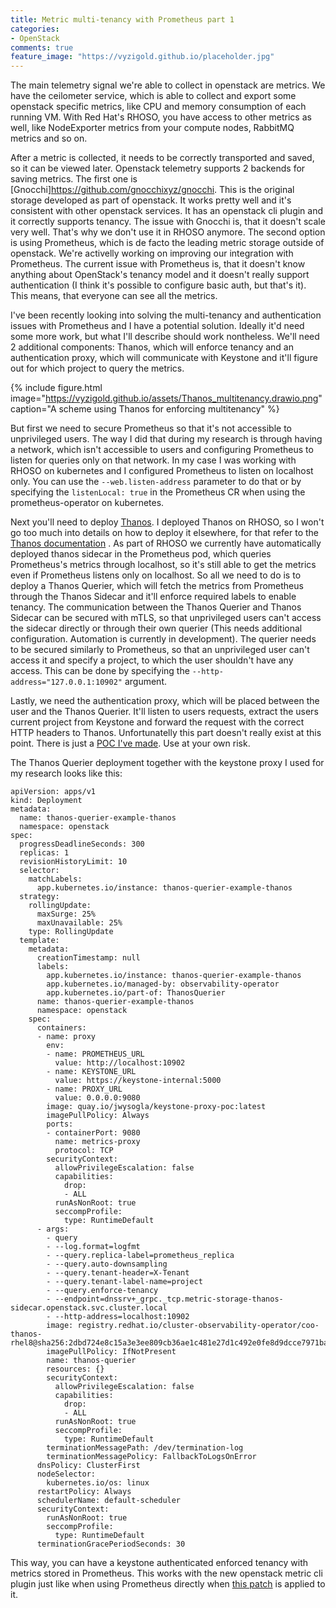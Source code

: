 ```yaml
---
title: Metric multi-tenancy with Prometheus part 1
categories:
- OpenStack
comments: true
feature_image: "https://vyzigold.github.io/placeholder.jpg"
---
```

The main telemetry signal we're able to collect in openstack are metrics. We have the ceilometer service, which is able to collect and export some openstack specific metrics, like CPU and memory consumption of each running VM. With Red Hat's RHOSO, you have access to other metrics as well, like NodeExporter metrics from your compute nodes, RabbitMQ metrics and so on.

After a metric is collected, it needs to be correctly transported and saved, so it can be viewed later. Openstack telemetry supports 2 backends for saving metrics. The first one is [Gnocchi]<https://github.com/gnocchixyz/gnocchi>. This is the original storage developed as part of openstack. It works pretty well and it's consistent with other openstack services. It has an openstack cli plugin and it correctly supports tenancy. The issue with Gnocchi is, that it doesn't scale very well. That's why we don't use it in RHOSO anymore. The second option is using Prometheus, which is de facto the leading metric storage outside of openstack. We're activelly working on improving our integration with Prometheus. The current issue with Prometheus is, that it doesn't know anything about OpenStack's tenancy model and it doesn't really support authentication (I think it's possible to configure basic auth, but that's it). This means, that everyone can see all the metrics.

I've been recently looking into solving the multi-tenancy and authentication issues with Prometheus and I have a potential solution. Ideally it'd need some more work, but what I'll describe should work nontheless. We'll need 2 additional components: Thanos, which will enforce tenancy and an authentication proxy, which will communicate with Keystone and it'll figure out for which project to query the metrics.

{% include figure.html image="https://vyzigold.github.io/assets/Thanos_multitenancy.drawio.png" caption="A scheme using Thanos for enforcing multitenancy" %}

But first we need to secure Prometheus so that it's not accessible to unprivileged users. The way I did that during my research is through having a network, which isn't accessible to users and configuring Prometheus to listen for queries only on that network. In my case I was working with RHOSO on kubernetes and I configured Prometheus to listen on localhost only. You can use the `--web.listen-address` parameter to do that or by specifying the `listenLocal: true` in the Prometheus CR when using the prometheus-operator on kubernetes.

Next you'll need to deploy [Thanos](https://thanos.io/). I deployed Thanos on RHOSO, so I won't go too much into details on how to deploy it elsewhere, for that refer to the [Thanos documentation](https://thanos.io/tip/thanos/getting-started.md/) . As part of RHOSO we currently have automatically deployed thanos sidecar in the Prometheus pod, which queries Prometheus's metrics through localhost, so it's still able to get the metrics even if Prometheus listens only on localhost. So all we need to do is to deploy a Thanos Querier, which will fetch the metrics from Prometheus through the Thanos Sidecar and it'll enforce required labels to enable tenancy. The communication between the Thanos Querier and Thanos Sidecar can be secured with mTLS, so that unprivileged users can't access the sidecar directly or through their own querier (This needs additional configuration. Automation is currently in development). The querier needs to be secured similarly to Prometheus, so that an unprivileged user can't access it and specify a project, to which the user shouldn't have any access. This can be done by specifying the `--http-address="127.0.0.1:10902"` argument.


Lastly, we need the authentication proxy, which will be placed between the user and the Thanos Querier. It'll listen to users requests, extract the users current project from Keystone and forward the request with the correct HTTP headers to Thanos. Unfortunatelly this part doesn't really exist at this point. There is just a [POC I've made](https://github.com/vyzigold/keystone-prometheus-proxy). Use at your own risk.

The Thanos Querier deployment together with the keystone proxy I used for my research looks like this:
```
apiVersion: apps/v1
kind: Deployment
metadata:
  name: thanos-querier-example-thanos
  namespace: openstack
spec:
  progressDeadlineSeconds: 300
  replicas: 1
  revisionHistoryLimit: 10
  selector:
    matchLabels:
      app.kubernetes.io/instance: thanos-querier-example-thanos
  strategy:
    rollingUpdate:
      maxSurge: 25%
      maxUnavailable: 25%
    type: RollingUpdate
  template:
    metadata:
      creationTimestamp: null
      labels:
        app.kubernetes.io/instance: thanos-querier-example-thanos
        app.kubernetes.io/managed-by: observability-operator
        app.kubernetes.io/part-of: ThanosQuerier
      name: thanos-querier-example-thanos
      namespace: openstack
    spec:
      containers:
      - name: proxy
        env:
        - name: PROMETHEUS_URL
          value: http://localhost:10902
        - name: KEYSTONE_URL
          value: https://keystone-internal:5000
        - name: PROXY_URL
          value: 0.0.0.0:9080
        image: quay.io/jwysogla/keystone-proxy-poc:latest
        imagePullPolicy: Always
        ports:
        - containerPort: 9080
          name: metrics-proxy
          protocol: TCP
        securityContext:
          allowPrivilegeEscalation: false
          capabilities:
            drop:
            - ALL
          runAsNonRoot: true
          seccompProfile:
            type: RuntimeDefault
      - args:
        - query
        - --log.format=logfmt
        - --query.replica-label=prometheus_replica
        - --query.auto-downsampling
        - --query.tenant-header=X-Tenant
        - --query.tenant-label-name=project
        - --query.enforce-tenancy
        - --endpoint=dnssrv+_grpc._tcp.metric-storage-thanos-sidecar.openstack.svc.cluster.local
        - --http-address=localhost:10902
        image: registry.redhat.io/cluster-observability-operator/coo-thanos-rhel8@sha256:2dbd724e8c15a3e3ee809cb36ae1c481e27d1c492e0fe8d9dcce7971ba46a62f
        imagePullPolicy: IfNotPresent
        name: thanos-querier
        resources: {}
        securityContext:
          allowPrivilegeEscalation: false
          capabilities:
            drop:
            - ALL
          runAsNonRoot: true
          seccompProfile:
            type: RuntimeDefault
        terminationMessagePath: /dev/termination-log
        terminationMessagePolicy: FallbackToLogsOnError
      dnsPolicy: ClusterFirst
      nodeSelector:
        kubernetes.io/os: linux
      restartPolicy: Always
      schedulerName: default-scheduler
      securityContext:
        runAsNonRoot: true
        seccompProfile:
          type: RuntimeDefault
      terminationGracePeriodSeconds: 30
```

This way, you can have a keystone authenticated enforced tenancy with metrics stored in Prometheus. This works with the new openstack metric cli plugin just like when using Prometheus directly when [this patch](https://github.com/vyzigold/observabilityclient/commit/9dd5ddae88c7fe3e67867f1749f09428e8d38535) is applied to it.

